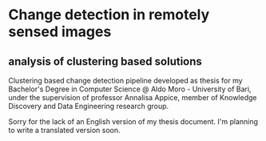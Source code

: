 # Change detection in remotely sensed images
## analysis of clustering based solutions
Clustering based change detection pipeline developed as thesis for my Bachelor's Degree in Computer Science @ Aldo Moro - University of Bari, under the supervision of professor Annalisa Appice, member of Knowledge Discovery and Data Engineering research group.

Sorry for the lack of an English version of my thesis document. I'm planning to write a translated version soon.
